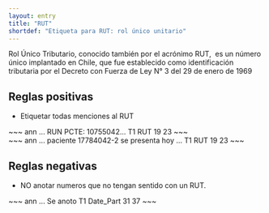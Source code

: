 ```yaml
---
layout: entry
title: "RUT"
shortdef: "Etiqueta para RUT: rol único unitario"
---
```


Rol Único Tributario, conocido también por el acrónimo RUT, ​ es un número único implantado en Chile, que fue establecido como identificación tributaria por el Decreto con Fuerza de Ley N° 3 del 29 de enero de 1969

## Reglas positivas

* Etiquetar todas menciones al RUT


<div class="annotation-correct" markdown="1">
~~~ ann
... RUN PCTE: 10755042...
T1 RUT 19 23 
~~~
</div>

<div class="annotation-correct" markdown="1">
~~~ ann
... paciente 17784042-2 se presenta hoy ...
T1 RUT 19 23 
~~~
</div>


## Reglas negativas

* NO anotar numeros que no tengan sentido con un RUT.

<div class="annotation-incorrect" markdown="1">
~~~ ann
... Se anoto 
T1 Date_Part 31 37 
~~~
</div>

